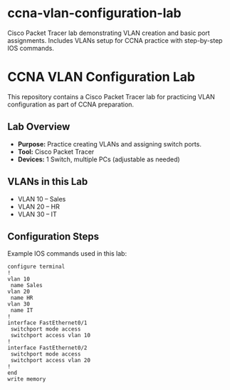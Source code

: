 # ccna-vlan-configuration-lab
Cisco Packet Tracer lab demonstrating VLAN creation and basic port assignments. Includes VLANs setup for CCNA practice with step-by-step IOS commands.

# CCNA VLAN Configuration Lab

This repository contains a Cisco Packet Tracer lab for practicing VLAN configuration as part of CCNA preparation.

## Lab Overview
- **Purpose:** Practice creating VLANs and assigning switch ports.
- **Tool:** Cisco Packet Tracer
- **Devices:** 1 Switch, multiple PCs (adjustable as needed)

## VLANs in this Lab
- VLAN 10 – Sales
- VLAN 20 – HR
- VLAN 30 – IT

## Configuration Steps
Example IOS commands used in this lab:
```cisco
configure terminal
!
vlan 10
 name Sales
vlan 20
 name HR
vlan 30
 name IT
!
interface FastEthernet0/1
 switchport mode access
 switchport access vlan 10
!
interface FastEthernet0/2
 switchport mode access
 switchport access vlan 20
!
end
write memory
